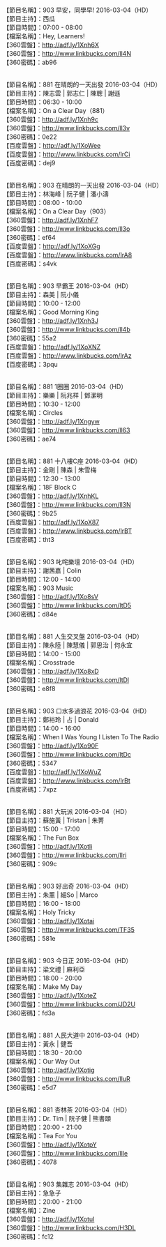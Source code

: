 <br>【節目名稱】：903 早安，同學早! 2016-03-04（HD）
<br>【節目主持】：西瓜
<br>【節目時間】：07:00 - 08:00
<br>【檔案名稱】：Hey, Learners!
<br>【360雲盤】：http://adf.ly/1Xnh6X
<br>【360雲盤】：http://www.linkbucks.com/ll4N
<br>【360密碼】：ab96

<br>【節目名稱】：881 在晴朗的一天出發 2016-03-04（HD）
<br>【節目主持】：陳志雲 | 郭志仁 | 陳聰 | 謝遜
<br>【節目時間】：06:30 - 10:00
<br>【檔案名稱】：On a Clear Day（881）
<br>【360雲盤】：http://adf.ly/1Xnh9c
<br>【360雲盤】：http://www.linkbucks.com/ll3v
<br>【360密碼】：0e22
<br>【百度雲盤】：http://adf.ly/1XoWee
<br>【百度雲盤】：http://www.linkbucks.com/lrCi
<br>【百度密碼】：dej9

<br>【節目名稱】：903 在晴朗的一天出發 2016-03-04（HD）
<br>【節目主持】：林海峰 | 阮子健 | 潘小濤
<br>【節目時間】：08:00 - 10:00
<br>【檔案名稱】：On a Clear Day（903）
<br>【360雲盤】：http://adf.ly/1XnhF7
<br>【360雲盤】：http://www.linkbucks.com/ll3o
<br>【360密碼】：ef64
<br>【百度雲盤】：http://adf.ly/1XoXGg
<br>【百度雲盤】：http://www.linkbucks.com/lrA8
<br>【百度密碼】：s4vk

<br>【節目名稱】：903 早霸王 2016-03-04（HD）
<br>【節目主持】：森美 | 阮小儀
<br>【節目時間】：10:00 - 12:00
<br>【檔案名稱】：Good Morning King
<br>【360雲盤】：http://adf.ly/1Xnh3J
<br>【360雲盤】：http://www.linkbucks.com/ll4b
<br>【360密碼】：55a2
<br>【百度雲盤】：http://adf.ly/1XoXNZ
<br>【百度雲盤】：http://www.linkbucks.com/lrAz
<br>【百度密碼】：3pqu

<br>【節目名稱】：881 1圈圈 2016-03-04（HD）
<br>【節目主持】：樂樂 | 阮兆祥 | 鄧潔明
<br>【節目時間】：10:30 - 12:00
<br>【檔案名稱】：Circles
<br>【360雲盤】：http://adf.ly/1Xngyw
<br>【360雲盤】：http://www.linkbucks.com/ll63
<br>【360密碼】：ae74

<br>【節目名稱】：881 十八樓C座 2016-03-04（HD）
<br>【節目主持】：金剛 | 陳森 | 朱雪梅
<br>【節目時間】：12:30 - 13:00
<br>【檔案名稱】：18F Block C
<br>【360雲盤】：http://adf.ly/1XnhKL
<br>【360雲盤】：http://www.linkbucks.com/ll3N
<br>【360密碼】：9b25
<br>【百度雲盤】：http://adf.ly/1XoX87
<br>【百度雲盤】：http://www.linkbucks.com/lrBT
<br>【百度密碼】：tht3

<br>【節目名稱】：903 叱咤樂壇 2016-03-04（HD）
<br>【節目主持】：謝茜嘉 | Colin
<br>【節目時間】：12:00 - 14:00
<br>【檔案名稱】：903 Music
<br>【360雲盤】：http://adf.ly/1Xo8sV
<br>【360雲盤】：http://www.linkbucks.com/ltD5
<br>【360密碼】：d84e

<br>【節目名稱】：881 人生交叉盤 2016-03-04（HD）
<br>【節目主持】：陳永陸 | 陳慧儀 | 郭思治 | 何永宜
<br>【節目時間】：14:00 - 15:00
<br>【檔案名稱】：Crosstrade
<br>【360雲盤】：http://adf.ly/1Xo8xD
<br>【360雲盤】：http://www.linkbucks.com/ltDl
<br>【360密碼】：e8f8

<br>【節目名稱】：903 口水多過浪花 2016-03-04（HD）
<br>【節目主持】：鄭裕玲 | 占 | Donald
<br>【節目時間】：14:00 - 16:00
<br>【檔案名稱】：When I Was Young I Listen To The Radio
<br>【360雲盤】：http://adf.ly/1Xo90F
<br>【360雲盤】：http://www.linkbucks.com/ltDc
<br>【360密碼】：5347
<br>【百度雲盤】：http://adf.ly/1XoWuZ
<br>【百度雲盤】：http://www.linkbucks.com/lrBt
<br>【百度密碼】：7xpz

<br>【節目名稱】：881 大玩派 2016-03-04（HD）
<br>【節目主持】：蘇施黃 | Tristan | 朱菁
<br>【節目時間】：15:00 - 17:00
<br>【檔案名稱】：The Fun Box
<br>【360雲盤】：http://adf.ly/1Xotli
<br>【360雲盤】：http://www.linkbucks.com/Ilri
<br>【360密碼】：909c

<br>【節目名稱】：903 好出奇 2016-03-04（HD）
<br>【節目主持】：朱薰 | 細So | Marco
<br>【節目時間】：16:00 - 18:00
<br>【檔案名稱】：Holy Tricky
<br>【360雲盤】：http://adf.ly/1Xotai
<br>【360雲盤】：http://www.linkbucks.com/TF35
<br>【360密碼】：581e

<br>【節目名稱】：903 今日正 2016-03-04（HD）
<br>【節目主持】：梁文禮 | 麻利亞
<br>【節目時間】：18:00 - 20:00
<br>【檔案名稱】：Make My Day
<br>【360雲盤】：http://adf.ly/1XoteZ
<br>【360雲盤】：http://www.linkbucks.com/JD2U
<br>【360密碼】：fd3a

<br>【節目名稱】：881 人民大道中 2016-03-04（HD）
<br>【節目主持】：黃永 | 健吾
<br>【節目時間】：18:30 - 20:00
<br>【檔案名稱】：Our Way Out
<br>【360雲盤】：http://adf.ly/1Xotig
<br>【360雲盤】：http://www.linkbucks.com/IluR
<br>【360密碼】：e5d7

<br>【節目名稱】：881 杏林茶 2016-03-04（HD）
<br>【節目主持】：Dr. Tim | 阮子健 | 熊書頤
<br>【節目時間】：20:00 - 21:00
<br>【檔案名稱】：Tea For You
<br>【360雲盤】：http://adf.ly/1XotpY
<br>【360雲盤】：http://www.linkbucks.com/Ille
<br>【360密碼】：4078

<br>【節目名稱】：903 集雜志 2016-03-04（HD）
<br>【節目主持】：急急子
<br>【節目時間】：20:00 - 21:00
<br>【檔案名稱】：Zine
<br>【360雲盤】：http://adf.ly/1Xotul
<br>【360雲盤】：http://www.linkbucks.com/H3DL
<br>【360密碼】：fc12
